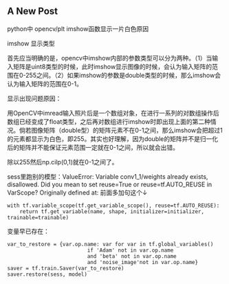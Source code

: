 ## A New Post

python中 opencv/plt imshow函数显示一片白色原因

imshow
显示类型

首先应当明确的是，opencv中imshow内部的参数类型可以分为两种。（1）当输入矩阵是uint8类型的时候，此时imshow显示图像的时候，会认为输入矩阵的范围在0-255之间。（2）如果imshow的参数是double类型的时候，那么imshow会认为输入矩阵的范围在0-1。

显示出现问题原因：

用OpenCV中imread输入照片后是一个数组对象，在进行一系列的对数组操作后数组已经变成了float类型，之后再对数组进行imshow时即出现上面的第二种情况。倘若图像矩阵（double型）的矩阵元素不在0-1之间，那么imshow会把超过1的元素都显示为白色，即255。其实也好理解，因为double的矩阵并不是归一化后的矩阵并不能保证元素范围一定就在0-1之间，所以就会出错。

除以255然后np.cilp(0,1)就在0-1之间了。


sess里跑别的模型：ValueError: Variable conv1_1/weights already exists, disallowed. Did you mean to set reuse=True or reuse=tf.AUTO_REUSE in VarScope? Originally defined at:
前面多加句这个↓
```
with tf.variable_scope(tf.get_variable_scope(), reuse=tf.AUTO_REUSE):
	return tf.get_variable(name, shape, initializer=initializer, trainable=trainable)
```

变量早已存在：
```
var_to_restore = {var.op.name: var for var in tf.global_variables()
                          if 'Adam' not in var.op.name
                          and 'beta' not in var.op.name
                          and 'noise_image'not in var.op.name}
saver = tf.train.Saver(var_to_restore)
saver.restore(sess, model)
```